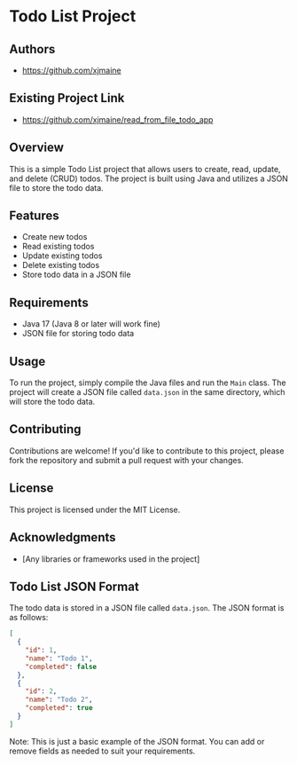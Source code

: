 # Todo List Project

## Authors
* https://github.com/xjmaine


## Existing Project Link
* https://github.com/xjmaine/read_from_file_todo_app


## Overview

This is a simple Todo List project that allows users to create, read, update, and delete (CRUD) todos. The project is built using Java and utilizes a JSON file to store the todo data.

## Features

* Create new todos
* Read existing todos
* Update existing todos
* Delete existing todos
* Store todo data in a JSON file

## Requirements

* Java 17 (Java 8 or later will work fine)
* JSON file for storing todo data

## Usage

To run the project, simply compile the Java files and run the `Main` class. The project will create a JSON file called `data.json` in the same directory, which will store the todo data.

## Contributing

Contributions are welcome! If you'd like to contribute to this project, please fork the repository and submit a pull request with your changes.

## License

This project is licensed under the MIT License.


## Acknowledgments

* [Any libraries or frameworks used in the project]

## Todo List JSON Format

The todo data is stored in a JSON file called `data.json`. The JSON format is as follows:

```json
[
  {
    "id": 1,
    "name": "Todo 1",
    "completed": false
  },
  {
    "id": 2,
    "name": "Todo 2",
    "completed": true
  }
]
```

Note: This is just a basic example of the JSON format. You can add or remove fields as needed to suit your requirements.